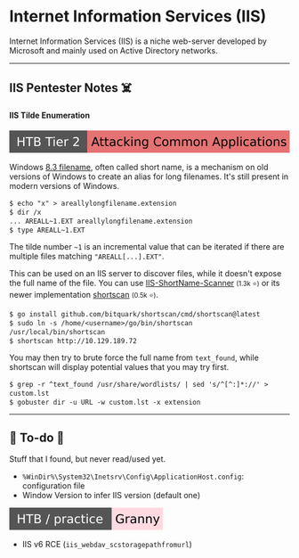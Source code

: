 # Internet Information Services (IIS)

<div class="row row-cols-lg-2"><div>

Internet Information Services (IIS) is a niche web-server developed by Microsoft and mainly used on Active Directory networks.
</div><div>
</div></div>

<hr class="sep-both">

## IIS Pentester Notes ☠️

<div class="row row-cols-lg-2"><div>

#### IIS Tilde Enumeration

[![attacking_common_applications](../../../../cybersecurity/_badges/htb/attacking_common_applications.svg)](https://academy.hackthebox.com/course/preview/attacking-common-applications)

Windows [8.3 filename](https://en.wikipedia.org/wiki/8.3_filename), often called short name, is a mechanism on old versions of Windows to create an alias for long filenames. It's still present in modern versions of Windows.

```shell!
$ echo "x" > areallylongfilename.extension
$ dir /x
... AREALL~1.EXT areallylongfilename.extension
$ type AREALL~1.EXT
```

The tilde number `~1` is an incremental value that can be iterated if there are multiple files matching `"AREALL[...].EXT"`.

This can be used on an IIS server to discover files, while it doesn't expose the full name of the file. You can use [IIS-ShortName-Scanner](https://github.com/irsdl/IIS-ShortName-Scanner) <small>(1.3k ⭐)</small> or its newer implementation [shortscan](https://github.com/bitquark/shortscan) <small>(0.5k ⭐)</small>.

```shell!
$ go install github.com/bitquark/shortscan/cmd/shortscan@latest
$ sudo ln -s /home/<username>/go/bin/shortscan /usr/local/bin/shortscan
$ shortscan http://10.129.189.72
```

You may then try to brute force the full name from `text_found`, while shortscan will display potential values that you may try first.

```shell!
$ grep -r ^text_found /usr/share/wordlists/ | sed 's/^[^:]*://' > custom.lst
$ gobuster dir -u URL -w custom.lst -x extension
```
</div><div>
</div></div>

<hr class="sep-both">

## 👻 To-do 👻

Stuff that I found, but never read/used yet.

<div class="row row-cols-lg-2"><div>

* `%WinDir%\System32\Inetsrv\Config\ApplicationHost.config`: configuration file
* Window Version to infer IIS version (default one)

[![granny](../../../../cybersecurity/_badges/htb-p/granny.svg)](https://app.hackthebox.com/machines/Granny)

* IIS v6 RCE (`iis_webdav_scstoragepathfromurl`)
</div><div>
</div></div>